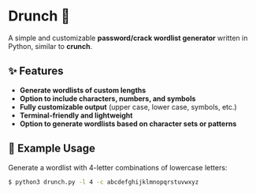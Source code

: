 # **Drunch** 🔧

A simple and customizable **password/crack wordlist generator** written in Python, similar to **crunch**.

## ✨ **Features**

- **Generate wordlists of custom lengths**
- **Option to include characters, numbers, and symbols**
- **Fully customizable output** (upper case, lower case, symbols, etc.)
- **Terminal-friendly and lightweight**
- **Option to generate wordlists based on character sets or patterns**

## 🧪 **Example Usage**

Generate a wordlist with 4-letter combinations of lowercase letters:

```bash
$ python3 drunch.py -l 4 -c abcdefghijklmnopqrstuvwxyz
